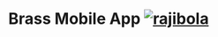# Brass Mobile App [![rajibola](https://circleci.com/gh/rajibola/brass.svg?style=svg)](https://app.circleci.com/pipelines/github/rajibola/brass)

